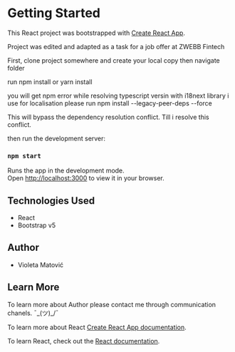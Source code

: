 # Getting Started

This React project was bootstrapped with [Create React App](https://github.com/facebook/create-react-app).

Project was edited and adapted as a task for a job offer at ZWEBB Fintech

First,
clone project somewhere and create your local copy
then navigate folder

run npm install
or
yarn install

you will get npm error while resolving typescript versin with i18next library i use for localisation
please run 
npm install --legacy-peer-deps --force

This will bypass the dependency resolution conflict. Till i resolve this conflict.

then run the development server:

### `npm start`

Runs the app in the development mode.\
Open [http://localhost:3000](http://localhost:3000) to view it in your browser.

## Technologies Used

- React
- Bootstrap v5

## Author

- Violeta Matović

## Learn More

To learn more about Author please contact me through communication chanels. ¯\_(ツ)\_/¯

To learn more about React [Create React App documentation](https://facebook.github.io/create-react-app/docs/getting-started).

To learn React, check out the [React documentation](https://reactjs.org/).
